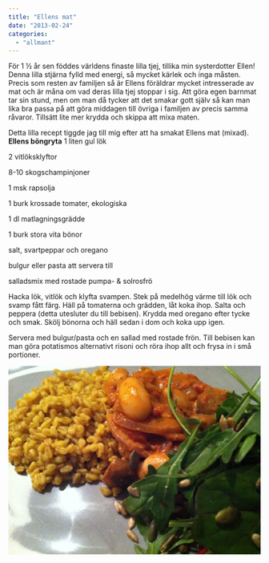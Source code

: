 ```yaml
---
title: "Ellens mat"
date: "2013-02-24"
categories: 
  - "allmant"
---
```


För 1 ½ år sen föddes världens finaste lilla tjej, tillika min systerdotter Ellen! Denna lilla stjärna fylld med energi, så mycket kärlek och inga måsten. Precis som resten av familjen så är Ellens föräldrar mycket intresserade av mat och är måna om vad deras lilla tjej stoppar i sig. Att göra egen barnmat tar sin stund, men om man då tycker att det smakar gott själv så kan man lika bra passa på att göra middagen till övriga i familjen av precis samma råvaror. Tillsätt lite mer krydda och skippa att mixa maten.

Detta lilla recept tiggde jag till mig efter att ha smakat Ellens mat (mixad). **Ellens böngryta** 1 liten gul lök

2 vitlöksklyftor

8-10 skogschampinjoner

1 msk rapsolja

1 burk krossade tomater, ekologiska

1 dl matlagningsgrädde

1 burk stora vita bönor

salt, svartpeppar och oregano

bulgur eller pasta att servera till

salladsmix med rostade pumpa- & solrosfrö

Hacka lök, vitlök och klyfta svampen. Stek på medelhög värme till lök och svamp fått färg. Häll på tomaterna och grädden, låt koka ihop. Salta och peppera (detta utesluter du till bebisen). Krydda med oregano efter tycke och smak. Skölj bönorna och häll sedan i dom och koka upp igen.

Servera med bulgur/pasta och en sallad med rostade frön. Till bebisen kan man göra potatismos alternativt risoni och röra ihop allt och frysa in i små portioner.  
  
![20130224-213354.jpg](/static/img/20130224-213354.jpg)
